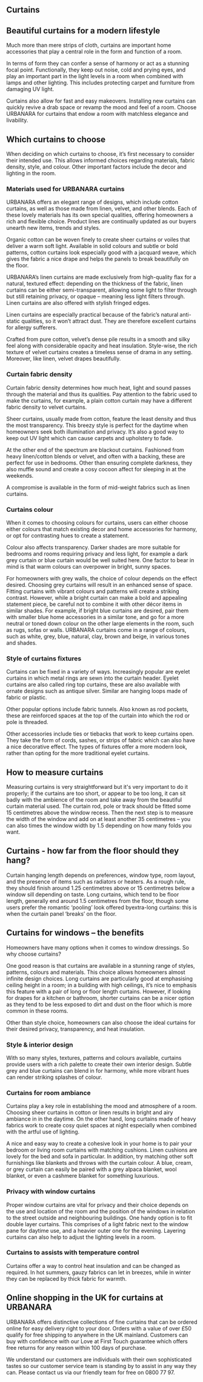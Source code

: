 Curtains
--------

Beautiful curtains for a modern lifestyle
-----------------------------------------

Much more than mere strips of cloth, curtains are important home accessories that play a central role in the form and function of a room.

In terms of form they can confer a sense of harmony or act as a stunning focal point. Functionally, they keep out noise, cold and prying eyes, and play an important part in the light levels in a room when combined with lamps and other lighting. This includes protecting carpet and furniture from damaging UV light.

Curtains also allow for fast and easy makeovers. Installing new curtains can quickly revive a drab space or revamp the mood and feel of a room. Choose URBANARA for curtains that endow a room with matchless elegance and livability.

Which curtains to choose
------------------------

When deciding on which curtains to choose, it’s first necessary to consider their intended use. This allows informed choices regarding materials, fabric density, style, and colour. Other important factors include the decor and lighting in the room.

### Materials used for URBANARA curtains

URBANARA offers an elegant range of designs, which include cotton curtains, as well as those made from linen, velvet, and other blends. Each of these lovely materials has its own special qualities, offering homeowners a rich and flexible choice. Product lines are continually updated as our buyers unearth new items, trends and styles.

Organic cotton can be woven finely to create sheer curtains or voiles that deliver a warm soft light. Available in solid colours and subtle or bold patterns, cotton curtains look especially good with a jacquard weave, which gives the fabric a nice drape and helps the panels to break beautifully on the floor.

URBANARA’s linen curtains are made exclusively from high-quality flax for a natural, textured effect: depending on the thickness of the fabric, linen curtains can be either semi-transparent, allowing some light to filter through but still retaining privacy, or opaque – meaning less light filters through. Linen curtains are also offered with stylish fringed edges.

Linen curtains are especially practical because of the fabric’s natural anti-static qualities, so it won’t attract dust. They are therefore excellent curtains for allergy sufferers.

Crafted from pure cotton, velvet’s dense pile results in a smooth and silky feel along with considerable opacity and heat insulation. Style-wise, the rich texture of velvet curtains creates a timeless sense of drama in any setting. Moreover, like linen, velvet drapes beautifully.

### Curtain fabric density

Curtain fabric density determines how much heat, light and sound passes through the material and thus its qualities. Pay attention to the fabric used to make the curtains, for example, a plain cotton curtain may have a different fabric density to velvet curtains.

Sheer curtains, usually made from cotton, feature the least density and thus the most transparency. This breezy style is perfect for the daytime when homeowners seek both illumination and privacy. It’s also a good way to keep out UV light which can cause carpets and upholstery to fade.

At the other end of the spectrum are blackout curtains. Fashioned from heavy linen/cotton blends or velvet, and often with a backing, these are perfect for use in bedrooms. Other than ensuring complete darkness, they also muffle sound and create a cosy cocoon affect for sleeping in at the weekends.

A compromise is available in the form of mid-weight fabrics such as linen curtains.

### Curtains colour

When it comes to choosing colours for curtains, users can either choose either colours that match existing decor and home accessories for harmony, or opt for contrasting hues to create a statement.

Colour also affects transparency. Darker shades are more suitable for bedrooms and rooms requiring privacy and less light, for example a dark grey curtain or blue curtain would be well suited here. One factor to bear in mind is that warm colours can overpower in bright, sunny spaces.

For homeowners with grey walls, the choice of colour depends on the effect desired. Choosing grey curtains will result in an enhanced sense of space. Fitting curtains with vibrant colours and patterns will create a striking contrast. However, while a bright curtain can make a bold and appealing statement piece, be careful not to combine it with other décor items in similar shades. For example, if bright blue curtains are desired, pair them with smaller blue home accessories in a similar tone, and go for a more neutral or toned down colour on the other large elements in the room, such as rugs, sofas or walls. URBANARA curtains come in a range of colours, such as white, grey, blue, natural, clay, brown and beige, in various tones and shades.

### Style of curtains fixtures

Curtains can be fixed in a variety of ways. Increasingly popular are eyelet curtains in which metal rings are sewn into the curtain header. Eyelet curtains are also called ring top curtains, these are also available with ornate designs such as antique silver. Similar are hanging loops made of fabric or plastic.

Other popular options include fabric tunnels. Also known as rod pockets, these are reinforced spaces at the top of the curtain into which the rod or pole is threaded.

Other accessories include ties or tiebacks that work to keep curtains open. They take the form of cords, sashes, or strips of fabric which can also have a nice decorative effect. The types of fixtures offer a more modern look, rather than opting for the more traditional eyelet curtains.

How to measure curtains
-----------------------

Measuring curtains is very straightforward but it's very important to do it properly; if the curtains are too short, or appear to be too long, it can sit badly with the ambience of the room and take away from the beautiful curtain material used. The curtain rod, pole or track should be fitted some 15 centimetres above the window recess. Then the next step is to measure the width of the window and add on at least another 35 centimetres – you can also times the window width by 1.5 depending on how many folds you want.

Curtains - how far from the floor should they hang?
---------------------------------------------------

Curtain hanging length depends on preferences, window type, room layout, and the presence of items such as radiators or heaters. As a rough rule, they should finish around 1.25 centimetres above or 15 centimetres below a window sill depending on taste. Long curtains, which tend to be floor length, generally end around 1.5 centimetres from the floor, though some users prefer the romantic ‘pooling’ look offered byextra-long curtains: this is when the curtain panel ‘breaks’ on the floor.

Curtains for windows – the benefits
-----------------------------------

Homeowners have many options when it comes to window dressings. So why choose curtains?

One good reason is that curtains are available in a stunning range of styles, patterns, colours and materials. This choice allows homeowners almost infinite design choices. Long curtains are particularly good at emphasising ceiling height in a room; in a building with high ceilings, it’s nice to emphasis this feature with a pair of long or floor length curtains. However, if looking for drapes for a kitchen or bathroom, shorter curtains can be a nicer option as they tend to be less exposed to dirt and dust on the floor which is more common in these rooms.

Other than style choice, homeowners can also choose the ideal curtains for their desired privacy, transparency, and heat insulation.

### Style & interior design

With so many styles, textures, patterns and colours available, curtains provide users with a rich palette to create their own interior design. Subtle grey and blue curtains can blend in for harmony, while more vibrant hues can render striking splashes of colour.

### Curtains for room ambiance

Curtains play a key role in establishing the mood and atmosphere of a room. Choosing sheer curtains in cotton or linen results in bright and airy ambiance in in the daytime. On the other hand, long curtains made of heavy fabrics work to create cosy quiet spaces at night especially when combined with the artful use of lighting.

A nice and easy way to create a cohesive look in your home is to pair your bedroom or living room curtains with matching cushions. Linen cushions are lovely for the bed and sofa in particular. In addition, try matching other soft furnishings like blankets and throws with the curtain colour. A blue, cream, or grey curtain can easily be paired with a grey alpaca blanket, wool blanket, or even a cashmere blanket for something luxurious.

### Privacy with window curtains

Proper window curtains are vital for privacy and their choice depends on the use and location of the room and the position of the windows in relation to the street outside and neighbouring buildings. One handy option is to fit double layer curtains. This comprises of a light fabric next to the window pane for daytime use, and a heavier outer one for the evening. Layering curtains can also help to adjust the lighting levels in a room.

### Curtains to assists with temperature control

Curtains offer a way to control heat insulation and can be changed as required. In hot summers, gauzy fabrics can let in breezes, while in winter they can be replaced by thick fabric for warmth.

Online shopping in the UK for curtains at URBANARA
--------------------------------------------------

URBANARA offers distinctive collections of fine curtains that can be ordered online for easy delivery right to your door. Orders with a value of over £50 qualify for free shipping to anywhere in the UK mainland. Customers can buy with confidence with our Love at First Touch guarantee which offers free returns for any reason within 100 days of purchase.

We understand our customers are individuals with their own sophisticated tastes so our customer service team is standing by to assist in any way they can. Please contact us via our friendly team for free on 0800 77 97.

 

